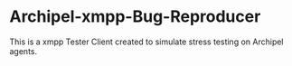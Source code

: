 Archipel-xmpp-Bug-Reproducer
============================

This is a xmpp Tester Client created to simulate stress testing on Archipel agents.